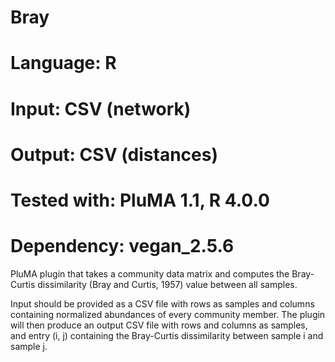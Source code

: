 # Bray
# Language: R
# Input: CSV (network)
# Output: CSV (distances)
# Tested with: PluMA 1.1, R 4.0.0
# Dependency: vegan_2.5.6

PluMA plugin that takes a community data matrix and computes the Bray-Curtis dissimilarity (Bray and Curtis, 1957) value between all samples.

Input should be provided as a CSV file with rows as samples and columns containing normalized abundances of every community member.
The plugin will then produce an output CSV file with rows and columns as samples, and entry (i, j) containing the Bray-Curtis dissimilarity
between sample i and sample j.
